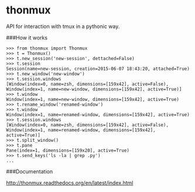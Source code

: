 thonmux
=======

API for interaction with tmux in a pythonic way.

###How it works

    >>> from thonmux import Thonmux
    >>> t = Thonmux()
    >>> t.new_session('new-session', dettached=False)
    >>> t.session
	Session(name=new-session, creation=2015-06-07 18:43:20, attached=True)
    >>> t.new_window('new-window')
    >>> t.session.windows
    [Window(index=0, name=zsh, dimensions=[159x42], active=False), Window(index=1, name=new-window, dimensions=[159x42], active=True)]
    >>> t.window
    Window(index=1, name=new-window, dimensions=[159x42], active=True)
    >>> t.rename_window('renamed-window')
    >>> t.window
    Window(index=1, name=renamed-window, dimensions=[159x42], active=True)
    >>> t.session.windows
    [Window(index=0, name=zsh, dimensions=[159x42], active=False), Window(index=1, name=renamed-window, dimensions=[159x42], active=True)]
    >>> t.split_window()
    >>> t.pane
    Pane(index=1, dimensions=[159x20], active=True)
    >>> t.send_keys('ls -la | grep .py')
    ...

###Documentation

http://thonmux.readthedocs.org/en/latest/index.html
